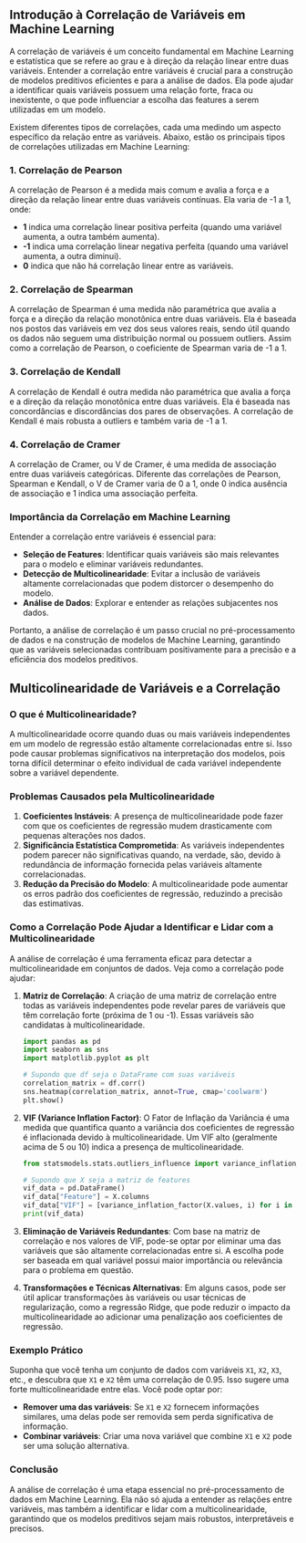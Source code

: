 ## Introdução à Correlação de Variáveis em Machine Learning

A correlação de variáveis é um conceito fundamental em Machine Learning e estatística que se refere ao grau e à direção da relação linear entre duas variáveis. Entender a correlação entre variáveis é crucial para a construção de modelos preditivos eficientes e para a análise de dados. Ela pode ajudar a identificar quais variáveis possuem uma relação forte, fraca ou inexistente, o que pode influenciar a escolha das features a serem utilizadas em um modelo.

Existem diferentes tipos de correlações, cada uma medindo um aspecto específico da relação entre as variáveis. Abaixo, estão os principais tipos de correlações utilizadas em Machine Learning:

### 1. Correlação de Pearson
A correlação de Pearson é a medida mais comum e avalia a força e a direção da relação linear entre duas variáveis contínuas. Ela varia de -1 a 1, onde:
- **1** indica uma correlação linear positiva perfeita (quando uma variável aumenta, a outra também aumenta).
- **-1** indica uma correlação linear negativa perfeita (quando uma variável aumenta, a outra diminui).
- **0** indica que não há correlação linear entre as variáveis.

### 2. Correlação de Spearman
A correlação de Spearman é uma medida não paramétrica que avalia a força e a direção da relação monotônica entre duas variáveis. Ela é baseada nos postos das variáveis em vez dos seus valores reais, sendo útil quando os dados não seguem uma distribuição normal ou possuem outliers. Assim como a correlação de Pearson, o coeficiente de Spearman varia de -1 a 1.

### 3. Correlação de Kendall
A correlação de Kendall é outra medida não paramétrica que avalia a força e a direção da relação monotônica entre duas variáveis. Ela é baseada nas concordâncias e discordâncias dos pares de observações. A correlação de Kendall é mais robusta a outliers e também varia de -1 a 1.

### 4. Correlação de Cramer
A correlação de Cramer, ou V de Cramer, é uma medida de associação entre duas variáveis categóricas. Diferente das correlações de Pearson, Spearman e Kendall, o V de Cramer varia de 0 a 1, onde 0 indica ausência de associação e 1 indica uma associação perfeita.

### Importância da Correlação em Machine Learning
Entender a correlação entre variáveis é essencial para:
- **Seleção de Features**: Identificar quais variáveis são mais relevantes para o modelo e eliminar variáveis redundantes.
- **Detecção de Multicolinearidade**: Evitar a inclusão de variáveis altamente correlacionadas que podem distorcer o desempenho do modelo.
- **Análise de Dados**: Explorar e entender as relações subjacentes nos dados.

Portanto, a análise de correlação é um passo crucial no pré-processamento de dados e na construção de modelos de Machine Learning, garantindo que as variáveis selecionadas contribuam positivamente para a precisão e a eficiência dos modelos preditivos.

## Multicolinearidade de Variáveis e a Correlação

### O que é Multicolinearidade?

A multicolinearidade ocorre quando duas ou mais variáveis independentes em um modelo de regressão estão altamente correlacionadas entre si. Isso pode causar problemas significativos na interpretação dos modelos, pois torna difícil determinar o efeito individual de cada variável independente sobre a variável dependente.

### Problemas Causados pela Multicolinearidade

1. **Coeficientes Instáveis**: A presença de multicolinearidade pode fazer com que os coeficientes de regressão mudem drasticamente com pequenas alterações nos dados.
2. **Significância Estatística Comprometida**: As variáveis independentes podem parecer não significativas quando, na verdade, são, devido à redundância de informação fornecida pelas variáveis altamente correlacionadas.
3. **Redução da Precisão do Modelo**: A multicolinearidade pode aumentar os erros padrão dos coeficientes de regressão, reduzindo a precisão das estimativas.

### Como a Correlação Pode Ajudar a Identificar e Lidar com a Multicolinearidade

A análise de correlação é uma ferramenta eficaz para detectar a multicolinearidade em conjuntos de dados. Veja como a correlação pode ajudar:

1. **Matriz de Correlação**: A criação de uma matriz de correlação entre todas as variáveis independentes pode revelar pares de variáveis que têm correlação forte (próxima de 1 ou -1). Essas variáveis são candidatas à multicolinearidade.
    ```python
    import pandas as pd
    import seaborn as sns
    import matplotlib.pyplot as plt

    # Supondo que df seja o DataFrame com suas variáveis
    correlation_matrix = df.corr()
    sns.heatmap(correlation_matrix, annot=True, cmap='coolwarm')
    plt.show()
    ```

2. **VIF (Variance Inflation Factor)**: O Fator de Inflação da Variância é uma medida que quantifica quanto a variância dos coeficientes de regressão é inflacionada devido à multicolinearidade. Um VIF alto (geralmente acima de 5 ou 10) indica a presença de multicolinearidade.
    ```python
    from statsmodels.stats.outliers_influence import variance_inflation_factor

    # Supondo que X seja a matriz de features
    vif_data = pd.DataFrame()
    vif_data["Feature"] = X.columns
    vif_data["VIF"] = [variance_inflation_factor(X.values, i) for i in range(len(X.columns))]
    print(vif_data)
    ```

3. **Eliminação de Variáveis Redundantes**: Com base na matriz de correlação e nos valores de VIF, pode-se optar por eliminar uma das variáveis que são altamente correlacionadas entre si. A escolha pode ser baseada em qual variável possui maior importância ou relevância para o problema em questão.

4. **Transformações e Técnicas Alternativas**: Em alguns casos, pode ser útil aplicar transformações às variáveis ou usar técnicas de regularização, como a regressão Ridge, que pode reduzir o impacto da multicolinearidade ao adicionar uma penalização aos coeficientes de regressão.

### Exemplo Prático

Suponha que você tenha um conjunto de dados com variáveis `X1`, `X2`, `X3`, etc., e descubra que `X1` e `X2` têm uma correlação de 0.95. Isso sugere uma forte multicolinearidade entre elas. Você pode optar por:
- **Remover uma das variáveis**: Se `X1` e `X2` fornecem informações similares, uma delas pode ser removida sem perda significativa de informação.
- **Combinar variáveis**: Criar uma nova variável que combine `X1` e `X2` pode ser uma solução alternativa.

### Conclusão

A análise de correlação é uma etapa essencial no pré-processamento de dados em Machine Learning. Ela não só ajuda a entender as relações entre variáveis, mas também a identificar e lidar com a multicolinearidade, garantindo que os modelos preditivos sejam mais robustos, interpretáveis e precisos.
